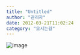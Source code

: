 ```yaml
---
title: "Untitled"
author: "관리자"
date: 2012-03-21T11:02:24
category: "오시는길"
---
```


![image](/files/attach/http://www.hhakorea.org/images/map_m.jpg)
